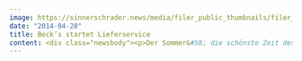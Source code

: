 ```yaml
---
image: https://sinnerschrader.news/media/filer_public_thumbnails/filer_public/76/43/7643bc4d-eadc-4e75-956c-322052b1c3df/varfoldersdjk8pxf42x64d8fxslz8jcc8fc0000gnttmpvzrpal__480x288_q85_crop_subsampling-2_upscale.jpg
date: "2014-04-28"
title: Beck’s startet Lieferservice
content: <div class="newsbody"><p>Der Sommer&#58; die schönste Zeit des Jahres, wenn das leidige “Bier holen” nicht wäre. Doch Rettung naht. Pünktlich zur Park- und Partysaison startet Beck’s den wohl coolsten Bring-Service der Republik&#58; “Beck’s Cool Delivered”.</p><p>Ganz Deutschland kann sich seit 26. April mit seiner Stadt auf <a href="http&#58;//www.becks.de">becks.de</a> bewerben und <a href="http&#58;//www.facebook.com/becks.de">per Facebook</a> für sich voten. Die Sieger-Städte kommen dann in den kostenlosen und bequemen Genuss von eiskaltem Bier in Form des neuen Beck’s Cool Pack. Beck’s liefert seinen neuen praktischen Achterpack den Einwohnern direkt an die durstigen Kehlen. Natürlich mit einer ordentlichen Ladung Eiswürfel. Denn erst sie machen die Neuentwicklung inklusive wasserdichtem Eisbehälter, was sie ist&#58; ein echter Cool Pack.</p><p>Mit “Cool Delivered” zur Einführung des Cool Pack präsentiert SinnerSchrader seine erste Arbeit für Beck’s. Die Digitalagentur <a href="http&#58;//www.sinnerschrader.com/news/anheuser-busch-inbev-vergibt-digital-etat-fuer-becks/">verantwortet seit Anfang des Jahres</a> alle digitalen Touchpoints der zur AB InBev gehörenden Biermarke und ist neben Kampagnen u.a. seit März auch für Social Media zuständig.</p><p>Mit dem Cool Pack ermöglicht Beck’s - die Erfinder des Sixpacks - eine neue Form des Biergenusses&#58; überall, eiskalt und unkompliziert. Die neue Verpackung im cleanen Beck’s-Design lässt sich bequem transportieren und ist leicht zu öffnen. </p><p>Wer besonders viel Glück hat, bekommt seinen Cool Pack plus Eis durch Nilz Bokelberg, Markus Kavka und Micky Beisenherz geliefert. Die drei Prominenten waren Gastgeber der “Beck’s cool at home”-Parties, auf denen die Einführung des Beck’s Cool Packs gefeiert wurde.</p><p>Der Beck’s Cool Pack ist seit Ende März im Handel für 6,49 Euro (UVP) erhältlich.</p><p><a href="http&#58;//www.becks.de">www.becks.de</a><br/><a href="http&#58;//www.facebook.com/becks.de">www.facebook.com/becks.de</a></p><p><a class="news-backlink" href="/de/"><svg class="svg-ico svg-ico--arrow-left"><use xlink&#58;href="#arrow-down"></use></svg>Zurück zur Presse Übersicht</a></p></div>
---
```

